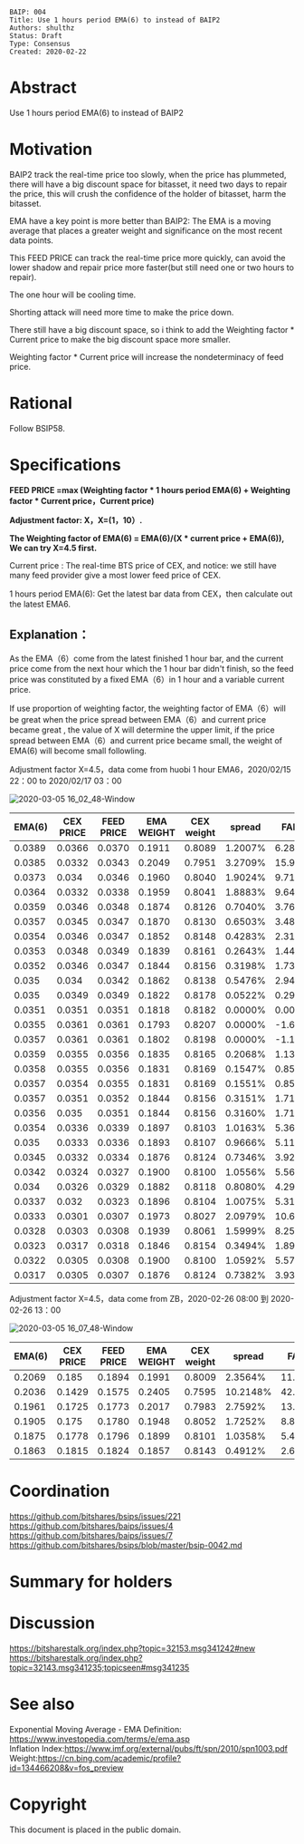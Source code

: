 ```
BAIP: 004
Title: Use 1 hours period EMA(6) to instead of BAIP2
Authors: shulthz
Status: Draft
Type: Consensus 
Created: 2020-02-22
```

# Abstract
Use 1 hours period EMA(6) to instead of BAIP2

# Motivation
BAIP2 track the real-time price too slowly, when the price has plummeted, there will have a big discount space for bitasset, it need two days to repair the price, this will crush the confidence of the holder of bitasset, harm the bitasset.

EMA have a key point is more better than BAIP2: The EMA is a moving average that places a greater weight and significance on the most recent data points.

This FEED PRICE can track the real-time price more quickly, can avoid the lower shadow and repair price more faster(but still need one or two hours to repair).

The one hour will be cooling time.

Shorting attack will need more time to make the price down.

There still have a big discount space, so i think to add the Weighting factor * Current price to make the big discount space more smaller.

Weighting factor * Current price will increase the nondeterminacy of feed price.

# Rational

Follow BSIP58.

# Specifications

**FEED PRICE =max (Weighting factor * 1 hours period EMA(6) + Weighting factor * Current price，Current price)**

**Adjustment factor: X，X=(1，10）.**

**The Weighting factor of EMA(6) = EMA(6)/(X * current price + EMA(6)), We can try X=4.5 first.**

Current price : The real-time BTS price of CEX, and notice: we still have many feed provider give a most lower feed price of CEX.

1 hours period EMA(6): Get the latest bar data from CEX，then calculate out the latest EMA6.




## Explanation：

As the EMA（6）come from the latest finished 1 hour bar, and the current price come from the next hour which the 1 hour bar didn't finish, so the feed price was constituted by a fixed EMA（6）in 1 hour and a variable current price.

If use proportion of weighting factor, the weighting factor of EMA（6）will be great when the price spread between EMA（6）and current price became great , the value of X will determine the upper limit,  if the price spread between EMA（6）and current price became small, the weight of EMA(6) will become small followling.

Adjustment factor X=4.5，data come from huobi 1 hour EMA6，2020/02/15 22：00 to 2020/02/17 03：00

![2020-03-05 16_02_48-Window](https://user-images.githubusercontent.com/34892308/75960531-2a6fe580-5efb-11ea-880e-bcd7d82d7ab3.png)

| EMA\(6\) | CEX PRICE   | FEED PRICE      | EMA WEIGHT   | CEX weight    | spread    | FALL       |
|-----------|---------|----------|----------|----------|----------|----------|
| 0\.0389   | 0\.0366 | 0\.0370  | 0\.1911  | 0\.8089  | 1\.2007% | 6\.28%   |
| 0\.0385   | 0\.0332 | 0\.0343  | 0\.2049  | 0\.7951  | 3\.2709% | 15\.96%  |
| 0\.0373   | 0\.034  | 0\.0346  | 0\.1960  | 0\.8040  | 1\.9024% | 9\.71%   |
| 0\.0364   | 0\.0332 | 0\.0338  | 0\.1959  | 0\.8041  | 1\.8883% | 9\.64%   |
| 0\.0359   | 0\.0346 | 0\.0348  | 0\.1874  | 0\.8126  | 0\.7040% | 3\.76%   |
| 0\.0357   | 0\.0345 | 0\.0347  | 0\.1870  | 0\.8130  | 0\.6503% | 3\.48%   |
| 0\.0354   | 0\.0346 | 0\.0347  | 0\.1852  | 0\.8148  | 0\.4283% | 2\.31%   |
| 0\.0353   | 0\.0348 | 0\.0349  | 0\.1839  | 0\.8161  | 0\.2643% | 1\.44%   |
| 0\.0352   | 0\.0346 | 0\.0347  | 0\.1844  | 0\.8156  | 0\.3198% | 1\.73%   |
| 0\.035    | 0\.034  | 0\.0342  | 0\.1862  | 0\.8138  | 0\.5476% | 2\.94%   |
| 0\.035    | 0\.0349 | 0\.0349  | 0\.1822  | 0\.8178  | 0\.0522% | 0\.29%   |
| 0\.0351   | 0\.0351 | 0\.0351  | 0\.1818  | 0\.8182  | 0\.0000% | 0\.00%   |
| 0\.0355   | 0\.0361 | 0\.0361  | 0\.1793  | 0\.8207  | 0\.0000% | \-1\.66% |
| 0\.0357   | 0\.0361 | 0\.0361  | 0\.1802  | 0\.8198  | 0\.0000% | \-1\.11% |
| 0\.0359   | 0\.0355 | 0\.0356  | 0\.1835  | 0\.8165  | 0\.2068% | 1\.13%   |
| 0\.0358   | 0\.0355 | 0\.0356  | 0\.1831  | 0\.8169  | 0\.1547% | 0\.85%   |
| 0\.0357   | 0\.0354 | 0\.0355  | 0\.1831  | 0\.8169  | 0\.1551% | 0\.85%   |
| 0\.0357   | 0\.0351 | 0\.0352  | 0\.1844  | 0\.8156  | 0\.3151% | 1\.71%   |
| 0\.0356   | 0\.035  | 0\.0351  | 0\.1844  | 0\.8156  | 0\.3160% | 1\.71%   |
| 0\.0354   | 0\.0336 | 0\.0339  | 0\.1897  | 0\.8103  | 1\.0163% | 5\.36%   |
| 0\.035    | 0\.0333 | 0\.0336  | 0\.1893  | 0\.8107  | 0\.9666% | 5\.11%   |
| 0\.0345   | 0\.0332 | 0\.0334  | 0\.1876  | 0\.8124  | 0\.7346% | 3\.92%   |
| 0\.0342   | 0\.0324 | 0\.0327  | 0\.1900  | 0\.8100  | 1\.0556% | 5\.56%   |
| 0\.034    | 0\.0326 | 0\.0329  | 0\.1882  | 0\.8118  | 0\.8080% | 4\.29%   |
| 0\.0337   | 0\.032  | 0\.0323  | 0\.1896  | 0\.8104  | 1\.0075% | 5\.31%   |
| 0\.0333   | 0\.0301 | 0\.0307  | 0\.1973  | 0\.8027  | 2\.0979% | 10\.63%  |
| 0\.0328   | 0\.0303 | 0\.0308  | 0\.1939  | 0\.8061  | 1\.5999% | 8\.25%   |
| 0\.0323   | 0\.0317 | 0\.0318  | 0\.1846  | 0\.8154  | 0\.3494% | 1\.89%   |
| 0\.0322   | 0\.0305 | 0\.0308  | 0\.1900  | 0\.8100  | 1\.0592% | 5\.57%   |
| 0\.0317   | 0\.0305 | 0\.0307  | 0\.1876  | 0\.8124  | 0\.7382% | 3\.93%   |





Adjustment factor X=4.5，data come from ZB，2020-02-26 08:00 到 2020-02-26 13：00

![2020-03-05 16_07_48-Window](https://user-images.githubusercontent.com/34892308/75960720-8470ab00-5efb-11ea-890f-780776092c1f.png)

| EMA\(6\) | CEX PRICE   | FEED PRICE      | EMA WEIGHT   | CEX weight    | spread    | FALL       |
|-----------|---------|----------|----------|----------|-----------|---------|
| 0\.2069   | 0\.185  | 0\.1894  | 0\.1991  | 0\.8009  | 2\.3564%  | 11\.84% |
| 0\.2036   | 0\.1429 | 0\.1575  | 0\.2405  | 0\.7595  | 10\.2148% | 42\.48% |
| 0\.1961   | 0\.1725 | 0\.1773  | 0\.2017  | 0\.7983  | 2\.7592%  | 13\.68% |
| 0\.1905   | 0\.175  | 0\.1780  | 0\.1948  | 0\.8052  | 1\.7252%  | 8\.86%  |
| 0\.1875   | 0\.1778 | 0\.1796  | 0\.1899  | 0\.8101  | 1\.0358%  | 5\.46%  |
| 0\.1863   | 0\.1815 | 0\.1824  | 0\.1857  | 0\.8143  | 0\.4912%  | 2\.64%  |


# Coordination
https://github.com/bitshares/bsips/issues/221    
https://github.com/bitshares/baips/issues/4      
https://github.com/bitshares/baips/issues/7        
https://github.com/bitshares/bsips/blob/master/bsip-0042.md

# Summary for holders

# Discussion    
https://bitsharestalk.org/index.php?topic=32153.msg341242#new      
https://bitsharestalk.org/index.php?topic=32143.msg341235;topicseen#msg341235    

# See also
Exponential Moving Average - EMA Definition: https://www.investopedia.com/terms/e/ema.asp     
Inflation Index:https://www.imf.org/external/pubs/ft/spn/2010/spn1003.pdf     
Weight:https://cn.bing.com/academic/profile?id=134466208&v=fos_preview    

# Copyright

This document is placed in the public domain.
